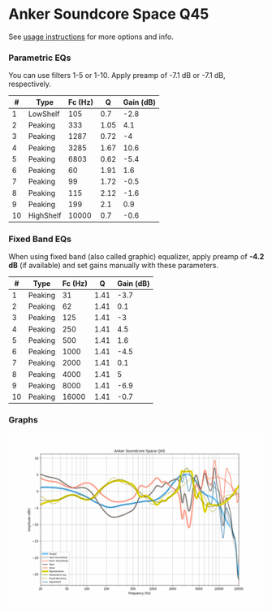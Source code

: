 # Anker Soundcore Space Q45
See [usage instructions](https://github.com/jaakkopasanen/AutoEq#usage) for more options and info.

### Parametric EQs
You can use filters 1-5 or 1-10. Apply preamp of -7.1 dB or -7.1 dB, respectively.

|   # | Type      |   Fc (Hz) |    Q |   Gain (dB) |
|-----|-----------|-----------|------|-------------|
|   1 | LowShelf  |       105 | 0.7  |        -2.8 |
|   2 | Peaking   |       333 | 1.05 |         4.1 |
|   3 | Peaking   |      1287 | 0.72 |        -4   |
|   4 | Peaking   |      3285 | 1.67 |        10.6 |
|   5 | Peaking   |      6803 | 0.62 |        -5.4 |
|   6 | Peaking   |        60 | 1.91 |         1.6 |
|   7 | Peaking   |        99 | 1.72 |        -0.5 |
|   8 | Peaking   |       115 | 2.12 |        -1.6 |
|   9 | Peaking   |       199 | 2.1  |         0.9 |
|  10 | HighShelf |     10000 | 0.7  |        -0.6 |

### Fixed Band EQs
When using fixed band (also called graphic) equalizer, apply preamp of **-4.2 dB** (if available) and set gains manually with these parameters.

|   # | Type    |   Fc (Hz) |    Q |   Gain (dB) |
|-----|---------|-----------|------|-------------|
|   1 | Peaking |        31 | 1.41 |        -3.7 |
|   2 | Peaking |        62 | 1.41 |         0.1 |
|   3 | Peaking |       125 | 1.41 |        -3   |
|   4 | Peaking |       250 | 1.41 |         4.5 |
|   5 | Peaking |       500 | 1.41 |         1.6 |
|   6 | Peaking |      1000 | 1.41 |        -4.5 |
|   7 | Peaking |      2000 | 1.41 |         0.1 |
|   8 | Peaking |      4000 | 1.41 |         5   |
|   9 | Peaking |      8000 | 1.41 |        -6.9 |
|  10 | Peaking |     16000 | 1.41 |        -0.7 |

### Graphs
![](./Anker%20Soundcore%20Space%20Q45.png)
